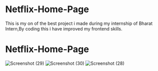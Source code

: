 # Netflix-Home-Page
This is my on of the best project i made during my internship of Bharat Intern,By coding this i have improved my frontend skills.
# Netflix-Home-Page
![Screenshot (29)](https://github.com/vishalsingh704/Netflix-Home-Page/assets/105488991/19ec8a62-c183-45ef-bcba-cbf40908c297)
![Screenshot (30)](https://github.com/vishalsingh704/Netflix-Home-Page/assets/105488991/5b55e35e-fc88-466f-9728-3a79ed0ed896)
![Screenshot (28)](https://github.com/vishalsingh704/Netflix-Home-Page/assets/105488991/e63eacb2-7d17-4024-836f-6d72d696e541)

